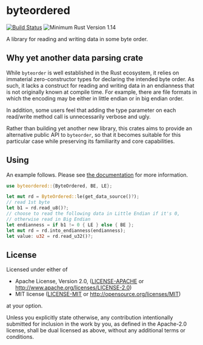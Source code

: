 # byteordered

[![Build Status](https://travis-ci.org/Enet4/byteordered.svg?branch=master)](https://travis-ci.org/Enet4/byteordered) ![Minimum Rust Version 1.14](https://img.shields.io/badge/Minimum%20Rust%20Version-1.13-brightgreen.svg)

A library for reading and writing data in some byte order.

## Why yet another data parsing crate

While `byteorder` is well established in the Rust ecosystem, it relies on immaterial zero-constructor types for declaring the intended byte order. As such, it lacks a construct for reading and writing data in an endianness that is not originally known at compile time. For example, there are file formats in which the encoding may be either in little endian or in big endian order.

In addition, some users feel that adding the type parameter on each read/write method call is unnecessarily verbose and ugly.

Rather than building yet another new library, this crates aims to provide an alternative public API to `byteorder`, so that it becomes suitable for this particular case while preserving its familiarity and core capabilities.

## Using

An example follows. Please see [the documentation](https://docs.rs/byteordered) for more information.

```rust
use byteordered::{ByteOrdered, BE, LE};

let mut rd = ByteOrdered::le(get_data_source()?);
// read 1st byte
let b1 = rd.read_u8()?;
// choose to read the following data in Little Endian if it's 0,
// otherwise read in Big Endian
let endianness = if b1 != 0 { LE } else { BE };
let mut rd = rd.into_endianness(endianness);
let value: u32 = rd.read_u32()?;
```

## License

Licensed under either of

* Apache License, Version 2.0, ([LICENSE-APACHE](LICENSE-APACHE) or <http://www.apache.org/licenses/LICENSE-2.0>)
* MIT license ([LICENSE-MIT](LICENSE-MIT) or <http://opensource.org/licenses/MIT>)

at your option.

Unless you explicitly state otherwise, any contribution intentionally submitted
for inclusion in the work by you, as defined in the Apache-2.0 license, shall be dual licensed as above, without any
additional terms or conditions.
